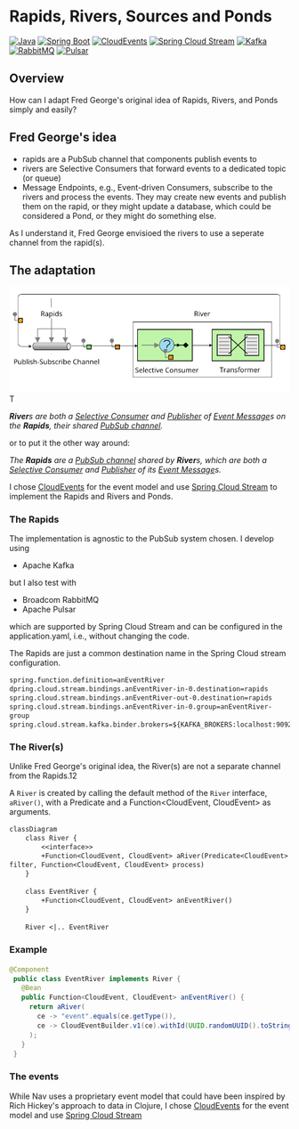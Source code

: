 # Rapids, Rivers, Sources and Ponds

[![Java](https://img.shields.io/badge/Java-21-brightgreen)](https://adoptium.net/temurin/releases/)
[![Spring Boot](https://img.shields.io/badge/Spring%20Boot-3.4.2-brightgreen)](https://spring.io/projects/spring-boot)
[![CloudEvents](https://img.shields.io/badge/CloudEvents-1.0.2-brightgreen)](https://cloudevents.io/)
[![Spring Cloud Stream](https://img.shields.io/badge/Spring%20Cloud%20Stream-4.2.0-brightgreen)](https://spring.io/projects/spring-cloud-stream)
[![Kafka](https://img.shields.io/badge/Kafka-Enabled-blue)](https://kafka.apache.org/)
[![RabbitMQ](https://img.shields.io/badge/RabbitMQ-Enabled-blue)](https://www.rabbitmq.com/)
[![Pulsar](https://img.shields.io/badge/Pulsar-Enabled-blue)](https://pulsar.apache.org/)
## Overview
How can I adapt Fred George's original idea of Rapids, Rivers, and Ponds simply and easily?

## Fred George's idea

* rapids are a PubSub channel that components publish events to
* rivers are Selective Consumers that forward events to a dedicated topic (or queue)
* Message Endpoints, e.g., Event-driven Consumers, subscribe to the rivers
  and process the events. 
  They may create new events and publish them on the rapid, or they might 
  update a database, which could be considered a Pond, or they might do something else.

As I understand it, Fred George envisioed the rivers to use a seperate channel from the rapid(s).

## The adaptation

![img.png](img.png) T


_**River**s are both a [Selective Consumer](https://www.enterpriseintegrationpatterns.com/patterns/messaging/MessageSelector.html) and [Publisher](https://www.enterpriseintegrationpatterns.com/patterns/messaging/PublishSubscribeChannel.html) of [Event Message](https://www.enterpriseintegrationpatterns.com/patterns/messaging/EventMessage.html)s 
on the **Rapids**, their shared [PubSub channel](https://www.enterpriseintegrationpatterns.com/patterns/messaging/PublishSubscribeChannel.html)._

or to put it the other way around:

_The **Rapids** are a [PubSub channel](https://www.enterpriseintegrationpatterns.com/patterns/messaging/PublishSubscribeChannel.html) shared by **River**s, which are both a [Selective Consumer](https://www.enterpriseintegrationpatterns.com/patterns/messaging/MessageSelector.html) and [Publisher](https://www.enterpriseintegrationpatterns.com/patterns/messaging/PublishSubscribeChannel.html) of its [Event Message](https://www.enterpriseintegrationpatterns.com/patterns/messaging/EventMessage.html)s._

I chose [CloudEvents](https://cloudevents.io/) for the event model and use [Spring Cloud Stream](https://spring.io/projects/spring-cloud-stream)
to implement the Rapids and Rivers and Ponds.

### The Rapids

The implementation is agnostic to the PubSub system chosen. I develop using

* Apache Kafka

but I also test with

* Broadcom RabbitMQ
* Apache Pulsar

which are supported by Spring Cloud Stream and can be configured in the application.yaml, i.e.,
without changing the code.

The Rapids are just a common destination name in the Spring Cloud stream configuration.

```properties
spring.function.definition=anEventRiver
dpring.cloud.stream.bindings.anEventRiver-in-0.destination=rapids
spring.cloud.stream.bindings.anEventRiver-out-0.destination=rapids
spring.cloud.stream.bindings.anEventRiver-in-0.group=anEventRiver-group
spring.cloud.stream.kafka.binder.brokers=${KAFKA_BROKERS:localhost:9092}
```
### The River(s)

Unlike Fred George's original idea, the River(s) are not a separate channel from the Rapids.12

A `River` is created by calling the default method of the `River` interface, `aRiver()`,
with a Predicate<CloudEvent> and a Function<CloudEvent, CloudEvent> as arguments.

```mermaid
classDiagram
    class River {
        <<interface>>
        +Function<CloudEvent, CloudEvent> aRiver(Predicate<CloudEvent> filter, Function<CloudEvent, CloudEvent> process)
    }

    class EventRiver {
        +Function<CloudEvent, CloudEvent> anEventRiver()
    }

    River <|.. EventRiver
```

### Example

```java
@Component
 public class EventRiver implements River {
   @Bean
   public Function<CloudEvent, CloudEvent> anEventRiver() {
     return aRiver(
       ce -> "event".equals(ce.getType()),
       ce -> CloudEventBuilder.v1(ce).withId(UUID.randomUUID().toString()).withType("event.processed").build()
     );
   }
 }
```

### The events

While Nav uses a proprietary event model that could have been inspired by Rich Hickey's approach to data in Clojure, I chose [CloudEvents](https://cloudevents.io/) for the event model and use [Spring Cloud Stream](https://spring.io/projects/spring-cloud-stream)


